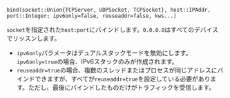```
bind(socket::Union{TCPServer, UDPSocket, TCPSocket}, host::IPAddr, port::Integer; ipv6only=false, reuseaddr=false, kws...)
```

`socket`を指定された`host:port`にバインドします。`0.0.0.0`はすべてのデバイスでリッスンします。

  * `ipv6only`パラメータはデュアルスタックモードを無効にします。`ipv6only=true`の場合、IPv6スタックのみが作成されます。
  * `reuseaddr=true`の場合、複数のスレッドまたはプロセスが同じアドレスにバインドできますが、すべてが`reuseaddr=true`を設定している必要があります。ただし、最後にバインドしたものだけがトラフィックを受信します。

